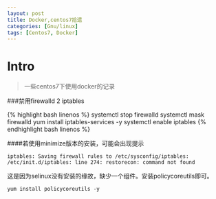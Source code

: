 ```yaml
---
layout: post
title: Docker,centos7拾遗
categories: [Gnu/linux]
tags: [Centos7, Docker]
---
```


Intro
===
>一些centos7下使用docker的记录

###禁用firewalld 2 iptables

{% highlight bash linenos %}
systemctl stop firewalld
systemctl mask firewalld
yum install iptables-services -y
systemctl enable iptables
{% endhighlight bash linenos %}

####若使用minimize版本的安装，可能会出现提示

    iptables: Saving firewall rules to /etc/sysconfig/iptables: /etc/init.d/iptables: line 274: restorecon: command not found

这是因为selinux没有安装的缘故，缺少一个组件。安装policycoreutils即可。

`yum install policycoreutils -y`

